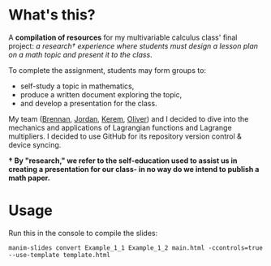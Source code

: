 # What's this?
A **compilation of resources** for my multivariable calculus class' final project: *a research† experience where students must design a lesson plan on a math topic and present it to the class*.

To complete the assignment, students may form groups to:
- self-study a topic in mathematics,
- produce a written document exploring the topic,
- and develop a presentation for the class.

My team ([Brennan](https://github.com/Brensum), [Jordan](https://github.com/Jadams06), [Kerem](https://github.com/Ottoerm7), [Oliver](https://github.com/aureliusandreas)) and I decided to dive into the mechanics and applications of Lagrangian functions and Lagrange multipliers. I decided to use GitHub for its repository version control & device syncing.

**† By "research," we refer to the self-education used to assist us in creating a presentation for our class- in no way do we intend to publish a math paper.**

# Usage
Run this in the console to compile the slides:
```console
manim-slides convert Example_1_1 Example_1_2 main.html -ccontrols=true --use-template template.html
```
